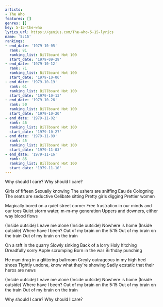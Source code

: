 ```yaml
---
artists:
- The Who
features: []
genres: []
key: 5-15-the-who
lyrics_url: https://genius.com/The-who-5-15-lyrics
name: '5:15'
rankings:
- end_date: '1979-10-05'
  rank: 81
  ranking_list: Billboard Hot 100
  start_date: '1979-09-29'
- end_date: '1979-10-12'
  rank: 71
  ranking_list: Billboard Hot 100
  start_date: '1979-10-06'
- end_date: '1979-10-19'
  rank: 61
  ranking_list: Billboard Hot 100
  start_date: '1979-10-13'
- end_date: '1979-10-26'
  rank: 50
  ranking_list: Billboard Hot 100
  start_date: '1979-10-20'
- end_date: '1979-11-02'
  rank: 46
  ranking_list: Billboard Hot 100
  start_date: '1979-10-27'
- end_date: '1979-11-09'
  rank: 45
  ranking_list: Billboard Hot 100
  start_date: '1979-11-03'
- end_date: '1979-11-16'
  rank: 85
  ranking_list: Billboard Hot 100
  start_date: '1979-11-10'
---
```

Why should I care?
Why should I care?


Girls of fifteen
Sexually knowing
The ushers are sniffing
Eau de Cologning
The seats are seductive
Celibate sitting
Pretty girls digging
Prettier women

Magically bored on a quiet street corner
Free frustration in our minds and our toes
Quiet storm water, m-m-my generation
Uppers and downers, either way blood flows


(Inside outside) Leave me alone
(Inside outside) Nowhere is home
(Inside outside) Where have I been?
Out of my brain on the 5:15
Out of my brain on the train
Out of my brain on the train


On a raft in the quarry
Slowly sinking
Back of a lorry
Holy hitching
Dreadfully sorry
Apple scrumping
Born in the war
Birthday punching

He man drag in a glittering ballroom
Greyly outrageous in my high heel shoes
Tightly undone, know what they're showing
Sadly ecstatic that their heros are news


(Inside outside) Leave me alone
(Inside outside) Nowhere is home
(Inside outside) Where have I been?
Out of my brain on the 5:15
Out of my brain on the train
Out of my brain on the train


Why should I care?
Why should I care?
